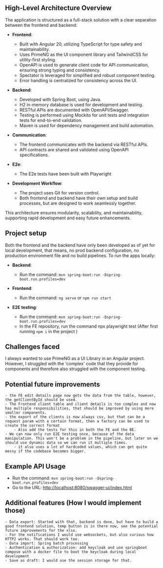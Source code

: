 ## High-Level Architecture Overview

The application is structured as a full-stack solution with a clear separation between the frontend and backend:

- **Frontend**:
    - Built with Angular 20, utilizing TypeScript for type safety and maintainability.
    - Uses PrimeNG as the UI component library and TailwindCSS for utility-first styling.
    - OpenAPI is used to generate client code for API communication, ensuring strong typing and consistency.
    - Spectator is leveraged for simplified and robust component testing.
    - Error handling is centralized for consistency across the UI.

- **Backend**:
    - Developed with Spring Boot, using Java.
    - H2 in-memory database is used for development and testing.
    - RESTful APIs are documented with OpenAPI/Swagger.
    - Testing is performed using Mockito for unit tests and integration tests for end-to-end validation.
    - Maven is used for dependency management and build automation.

- **Communication**:
    - The frontend communicates with the backend via RESTful APIs.
    - API contracts are shared and validated using OpenAPI specifications.

- **E2e**:
    - The E2e tests have been built with Playwright

- **Development Workflow**:
    - The project uses Git for version control.
    - Both frontend and backend have their own setup and build processes, but are designed to work seamlessly together.

This architecture ensures modularity, scalability, and maintainability, supporting rapid development and easy future
enhancements.

## Project setup

Both the frontend and the backend have only been developed as of yet for local development, that means, no prod backend
configuration, no
production environment file and no build pipelines. To run the apps locally:

- **Backend**:
    - Run the command: `mvn spring-boot:run -Dspring-boot.run.profiles=dev`

- **Frontend**:
    - Run the command: `ng serve` or `npm run start`

- **E2E testing**:
    - Run the command: `mvn spring-boot:run -Dspring-boot.run.profiles=dev`
    - In the FE repository, run the command npx playwright test (After first running `npm i` in the project )

## Challenges faced

I always wanted to use PrimeNG as a UI Library in an Angular project. However, I struggled with the 'complex' code that
they provide for components and therefore also struggled with the component testing.

## Potential future improvements

    - the FE edit details page now gets the data from the table, however, the getClientById should be used.
    - The Frontend client table and client details is too complex and now has multiple responsibilities, that should be improved by using more smaller components.
    - the export of the clients is now always csv, but that can be a request param with a certain format, then a factory can be used to create the correct format
        - Also add the tests for this in both the FE and the BE.
    - We can now only run E2E testing once, because of the data manipulation. This won't be a problem in the pipeline, but later on we should use dynamic data so we can run it multiple times.
        - it also uses a lot of hardcoded values, which can get quite messy if the codebase becomes bigger.   

## Example API Usage

- Run the command: `mvn spring-boot:run -Dspring-boot.run.profiles=dev`
- Go to the URL: [http://localhost:8080/swagger-ui/index.html](http://localhost:8080/swagger-ui/index.html)

## Additional features (How I would implement those)

    - Data export: Started with that, backend is done, but have to build a good frontend solution, temp button is in there now, see the potential future improvements for the xlsx.
	- For the notifications I would use websockets, but also curious how HTTP2 works. That should work too.
    - Data import: Spring batch processing
    - Authentication & authorization: add keycloak and use springboot compose with a docker file to boot the keycloak during local development
    - Save as draft: I would use the session storage for that.
